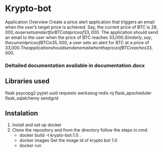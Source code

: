 # Krypto-bot
Application Overview
Create a price alert application that triggers an email when the user’s target price is
achieved.
Say, the current price of BTC is $28,000, a user sets an alert for BTC at a price of 33,000$.
The application should send an email to the user when the price of BTC reaches 33,000$.
Similarly, say, the current price of BTC is 35,000$, a user sets an alert for BTC at a price of
33,000$. The application should send an email when the price of BTC reaches 33,000$.

### Deltailed documentation available in documentation.docx


## Libraries used
flask
psycopg2
pyjwt
uuid
requests
werkzeug
redis
rq
flask_apscheduler
flask_sqlalchemy
sendgrid


## Instalation
1. Install and set up docker
2. Clone the repository and from the directory follow the steps in cmd.
     - docker build -t krypto-bot:1.0 .
     - docker images
     Get the image id of krypto bot 1.0
     - docker run <image-id>

  

